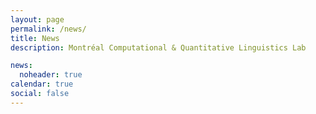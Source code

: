 ```yaml
---
layout: page
permalink: /news/
title: News
description: Montréal Computational & Quantitative Linguistics Lab

news:
  noheader: true
calendar: true
social: false
---
```


